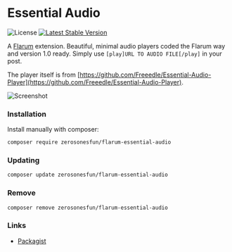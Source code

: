 # Essential Audio

![License](https://img.shields.io/badge/license-MIT-blue.svg) [![Latest Stable Version](https://img.shields.io/packagist/v/zerosonesfun/flarum-essential-audio.svg)](https://packagist.org/packages/zerosonesfun/flarum-essential-audio)

A [Flarum](http://flarum.org) extension. Beautiful, minimal audio players coded the Flarum way and version 1.0 ready. Simply use `[play]URL TO AUDIO FILE[/play]` in your post. 

The player itself is from [https://github.com/Freeedle/Essential-Audio-Player](https://github.com/Freeedle/Essential-Audio-Player).

![Screenshot](https://rawcdn.githack.com/Freeedle/Essential-Audio-Player/f233d9c8a7f67da724446a0e5ad68ca3825e1760/screenshots/Essential_Audio_Player_Screenshot_3.jpg)

### Installation

Install manually with composer:

```sh
composer require zerosonesfun/flarum-essential-audio
```

### Updating

```sh
composer update zerosonesfun/flarum-essential-audio
```

### Remove

```sh
composer remove zerosonesfun/flarum-essential-audio
```

### Links

- [Packagist](https://packagist.org/packages/zerosonesfun/flarum-essential-audio)
